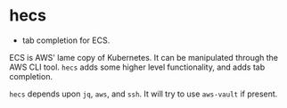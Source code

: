 hecs
===

* tab completion for ECS.

ECS is AWS' lame copy of Kubernetes. It can be manipulated through the AWS CLI
tool. `hecs` adds some higher level functionality, and adds tab completion.

`hecs` depends upon `jq`, `aws`, and `ssh`. It will try to use `aws-vault` if present.
